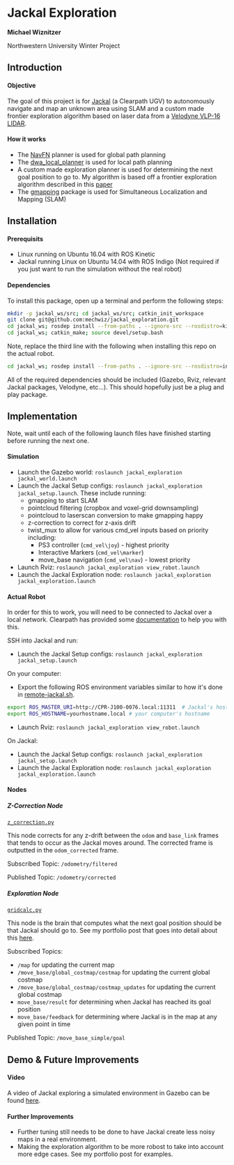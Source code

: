 # Jackal Exploration
**Michael Wiznitzer**

Northwestern University Winter Project


## Introduction
####  Objective
The goal of this project is for [Jackal](https://www.clearpathrobotics.com/jackal-small-unmanned-ground-vehicle/) (a Clearpath UGV) to autonomously navigate and map an unknown area using SLAM and a custom made frontier exploration algorithm based on laser data from a [Velodyne VLP-16 LIDAR](http://velodynelidar.com/vlp-16.html).

#### How it works
- The  [NavFN](http://wiki.ros.org/navfn?distro=indigo) planner is used for global path planning
- The [dwa_local_planner](http://wiki.ros.org/dwa_local_planner) is used for local path planning
- A custom made exploration planner is used for determining the next goal position to go to. My algorithm is based off a frontier exploration algorithm described in this [paper](https://www.cs.cmu.edu/~motionplanning/papers/sbp_papers/integrated1/yamauchi_frontiers.pdf)
- The [gmapping](http://wiki.ros.org/gmapping?distro=indigo) package is used for Simultaneous Localization and Mapping (SLAM)

## Installation
#### Prerequisits
- Linux running on Ubuntu 16.04 with ROS Kinetic
- Jackal running Linux on Ubuntu 14.04 with ROS Indigo (Not required if you just want to run the simulation without the real robot)

#### Dependencies
To install this package, open up a terminal and perform the following steps:
```bash
mkdir -p jackal_ws/src; cd jackal_ws/src; catkin_init_workspace
git clone git@github.com:mechwiz/jackal_exploration.git
cd jackal_ws; rosdep install --from-paths . --ignore-src --rosdistro=kinetic
cd jackal_ws; catkin_make; source devel/setup.bash
```
Note, replace the third line with the following when installing this repo on the actual robot.
```bash
cd jackal_ws; rosdep install --from-paths . --ignore-src --rosdistro=indigo
```
All of the required dependencies should be included (Gazebo, Rviz, relevant Jackal packages, Velodyne, etc...). This should hopefully just be a plug and play package.

## Implementation
Note, wait until each of the following launch files have finished starting before running the next one.
#### Simulation
- Launch the Gazebo world: `roslaunch jackal_exploration jackal_world.launch`
- Launch the Jackal Setup configs: `roslaunch jackal_exploration jackal_setup.launch`. These include running:
    - gmapping to start SLAM
    - pointcloud filtering (cropbox and voxel-grid downsampling)
    - pointcloud to laserscan conversion to make gmapping happy
    - z-correction to correct for z-axis drift
    - twist_mux to allow for various cmd_vel inputs based on priority including:
        - PS3 controller (`cmd_vel\joy`) - highest priority
        - Interactive Markers (`cmd_vel\marker`)
        - move_base navigation (`cmd_vel\nav`) - lowest priority
- Launch Rviz: `roslaunch jackal_exploration view_robot.launch`
- Launch the Jackal Exploration node: `roslaunch jackal_exploration jackal_exploration.launch`

#### Actual Robot
In order for this to work, you will need to be connected to Jackal over a local network. Clearpath has provided some [documentation](https://www.clearpathrobotics.com/assets/guides/jackal/network.html) to help you with this.

SSH into Jackal and run:
- Launch the Jackal Setup configs: `roslaunch jackal_exploration jackal_setup.launch`

On your computer:
- Export the following ROS environment variables similar to how it's done in [remote-jackal.sh](remote-jackal.sh).
```bash
export ROS_MASTER_URI=http://CPR-J100-0076.local:11311  # Jackal's hostname and port
export ROS_HOSTNAME=yourhostname.local # your computer's hostname
```
- Launch Rviz: `roslaunch jackal_exploration view_robot.launch`

On Jackal:
- Launch the Jackal Setup configs: `roslaunch jackal_exploration jackal_setup.launch`
- Launch the Jackal Exploration node: `roslaunch jackal_exploration jackal_exploration.launch`


#### Nodes
##### Z-Correction Node
[`z_correction.py`](src/z_correction.py)

This node corrects for any z-drift between the `odom` and `base_link` frames that tends to occur as the Jackal moves around. The corrected frame is outputted in the `odom_corrected` frame.

Subscribed Topic: `/odometry/filtered`

Published Topic: `/odometry/corrected`


##### Exploration Node
[`gridcalc.py`](src/gridcalc.py)

This node is the brain that computes what the next goal position should be that Jackal should go to. See my portfolio post that goes into detail about this [here](https://mechwiz.github.io/Portfolio/).

Subscribed Topics:
- `/map` for updating the current map
- `/move_base/global_costmap/costmap` for updating the current global costmap
- `/move_base/global_costmap/costmap_updates` for updating the current global costmap
- `move_base/result` for determining when Jackal has reached its goal position
- `move_base/feedback` for determining where Jackal is in the map at any given point in time

Published Topic: `/move_base_simple/goal`


## Demo & Future Improvements
#### Video
A video of Jackal exploring a simulated environment in Gazebo can be found [here](https://www.youtube.com/watch?v=x4oIJKmgQMc).

#### Further Improvements
- Further tuning still needs to be done to have Jackal create less noisy maps in a real environment.
- Making the exploration algorithm to be more robost to take into account more edge cases. See my portfolio post for examples.
